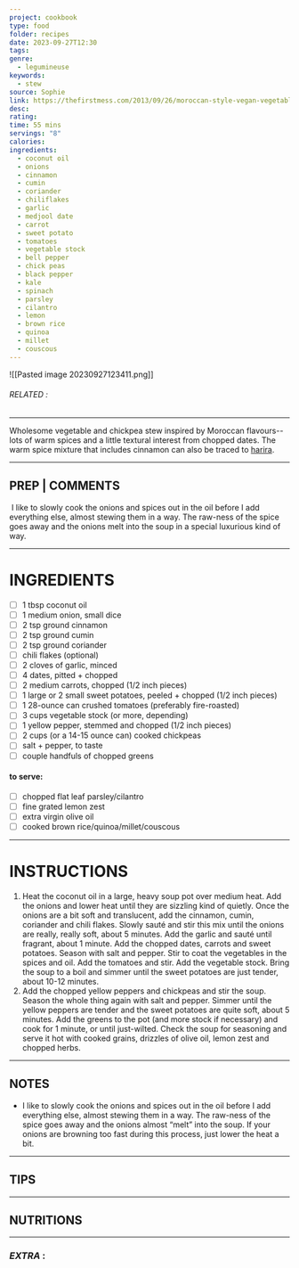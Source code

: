 ```yaml
---
project: cookbook
type: food
folder: recipes
date: 2023-09-27T12:30
tags: 
genre:
  - legumineuse
keywords:
  - stew
source: Sophie
link: https://thefirstmess.com/2013/09/26/moroccan-style-vegan-vegetable-chickpea-stew-recipe/
desc: 
rating: 
time: 55 mins
servings: "8"
calories: 
ingredients:
  - coconut oil
  - onions
  - cinnamon
  - cumin
  - coriander
  - chiliflakes
  - garlic
  - medjool date
  - carrot
  - sweet potato
  - tomatoes
  - vegetable stock
  - bell pepper
  - chick peas
  - black pepper
  - kale
  - spinach
  - parsley
  - cilantro
  - lemon
  - brown rice
  - quinoa
  - millet
  - couscous
---
```


![[Pasted image 20230927123411.png]]
###### *RELATED* : 
---
Wholesome vegetable and chickpea stew inspired by Moroccan flavours--lots of warm spices and a little textural interest from chopped dates. The warm spice mixture that includes cinnamon can also be traced to [harira](https://tasteofmaroc.com/moroccan-harira-soup-recipe/).

---
## PREP | COMMENTS

 I like to slowly cook the onions and spices out in the oil before I add everything else, almost stewing them in a way. The raw-ness of the spice goes away and the onions melt into the soup in a special luxurious kind of way.

---
# INGREDIENTS

- [ ] 1 tbsp coconut oil
- [ ] 1 medium onion, small dice
- [ ] 2 tsp ground cinnamon
- [ ] 2 tsp ground cumin
- [ ] 2 tsp ground coriander
- [ ] chili flakes (optional)
- [ ] 2 cloves of garlic, minced
- [ ] 4 dates, pitted + chopped
- [ ] 2 medium carrots, chopped (1/2 inch pieces)
- [ ] 1 large or 2 small sweet potatoes, peeled + chopped (1/2 inch pieces)
- [ ] 1 28-ounce can crushed tomatoes (preferably fire-roasted)
- [ ] 3 cups vegetable stock (or more, depending)
- [ ] 1 yellow pepper, stemmed and chopped (1/2 inch pieces)
- [ ] 2 cups (or a 14-15 ounce can) cooked chickpeas
- [ ] salt + pepper, to taste
- [ ] couple handfuls of chopped greens

#### **to serve:**

- [ ] chopped flat leaf parsley/cilantro
- [ ] fine grated lemon zest
- [ ] extra virgin olive oil
- [ ] cooked brown rice/quinoa/millet/couscous

---
# INSTRUCTIONS

1. Heat the coconut oil in a large, heavy soup pot over medium heat. Add the onions and lower heat until they are sizzling kind of quietly. Once the onions are a bit soft and translucent, add the cinnamon, cumin, coriander and chili flakes. Slowly sauté and stir this mix until the onions are really, really soft, about 5 minutes. Add the garlic and sauté until fragrant, about 1 minute. Add the chopped dates, carrots and sweet potatoes. Season with salt and pepper. Stir to coat the vegetables in the spices and oil. Add the tomatoes and stir. Add the vegetable stock. Bring the soup to a boil and simmer until the sweet potatoes are just tender, about 10-12 minutes.
2. Add the chopped yellow peppers and chickpeas and stir the soup. Season the whole thing again with salt and pepper. Simmer until the yellow peppers are tender and the sweet potatoes are quite soft, about 5 minutes. Add the greens to the pot (and more stock if necessary) and cook for 1 minute, or until just-wilted. Check the soup for seasoning and serve it hot with cooked grains, drizzles of olive oil, lemon zest and chopped herbs.

---
## NOTES

- I like to slowly cook the onions and spices out in the oil before I add everything else, almost stewing them in a way. The raw-ness of the spice goes away and the onions almost “melt” into the soup. If your onions are browning too fast during this process, just lower the heat a bit.

---
## TIPS



---
## NUTRITIONS



---
### *EXTRA* :



